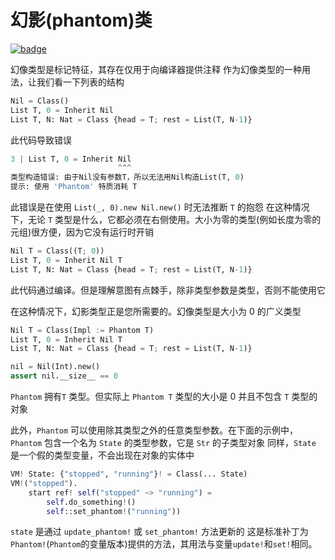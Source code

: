 # 幻影(phantom)类

[![badge](https://img.shields.io/endpoint.svg?url=https%3A%2F%2Fgezf7g7pd5.execute-api.ap-northeast-1.amazonaws.com%2Fdefault%2Fsource_up_to_date%3Fowner%3Derg-lang%26repos%3Derg%26ref%3Dmain%26path%3Ddoc/EN/syntax/type/advanced/phantom.md%26commit_hash%3D51de3c9d5a9074241f55c043b9951b384836b258)](https://gezf7g7pd5.execute-api.ap-northeast-1.amazonaws.com/default/source_up_to_date?owner=erg-lang&repos=erg&ref=main&path=doc/EN/syntax/type/advanced/phantom.md&commit_hash=51de3c9d5a9074241f55c043b9951b384836b258)

幻像类型是标记特征，其存在仅用于向编译器提供注释
作为幻像类型的一种用法，让我们看一下列表的结构

```python
Nil = Class()
List T, 0 = Inherit Nil
List T, N: Nat = Class {head = T; rest = List(T, N-1)}
```

此代码导致错误

```python
3 | List T, 0 = Inherit Nil
                        ^^^
类型构造错误: 由于Nil没有参数T，所以无法用Nil构造List(T, 0)
提示: 使用 'Phantom' 特质消耗 T
```

此错误是在使用 `List(_, 0).new Nil.new()` 时无法推断 `T` 的抱怨
在这种情况下，无论 `T` 类型是什么，它都必须在右侧使用。大小为零的类型(例如长度为零的元组)很方便，因为它没有运行时开销
```python
Nil T = Class((T; 0))
List T, 0 = Inherit Nil T
List T, N: Nat = Class {head = T; rest = List(T, N-1)}
```

此代码通过编译。但是理解意图有点棘手，除非类型参数是类型，否则不能使用它

在这种情况下，幻影类型正是您所需要的。幻像类型是大小为 0 的广义类型

```python
Nil T = Class(Impl := Phantom T)
List T, 0 = Inherit Nil T
List T, N: Nat = Class {head = T; rest = List(T, N-1)}

nil = Nil(Int).new()
assert nil.__size__ == 0
```

`Phantom` 拥有`T` 类型。但实际上 `Phantom T` 类型的大小是 0 并且不包含 `T` 类型的对象

此外，`Phantom` 可以使用除其类型之外的任意类型参数。在下面的示例中，`Phantom` 包含一个名为 `State` 的类型参数，它是 `Str` 的子类型对象
同样，`State` 是一个假的类型变量，不会出现在对象的实体中

```python
VM! State: {"stopped", "running"}! = Class(... State)
VM!("stopped").
    start ref! self("stopped" ~> "running") =
        self.do_something!()
        self::set_phantom!("running"))
```

`state` 是通过 `update_phantom!` 或 `set_phantom!` 方法更新的
这是标准补丁为`Phantom!`(`Phantom`的变量版本)提供的方法，其用法与变量`update!`和`set!`相同。